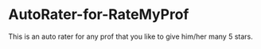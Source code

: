 # AutoRater-for-RateMyProf
This is an auto rater for any prof that you like to give him/her many 5 stars.
